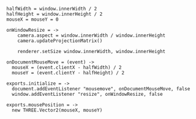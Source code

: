     halfWidth = window.innerWidth / 2
    halfHeight = window.innerHeight / 2
    mouseX = mouseY = 0

    onWindowResize = ->
    	camera.aspect = window.innerWidth / window.innerHeight
    	camera.updateProjectionMatrix()

    	renderer.setSize window.innerWidth, window.innerHeight

    onDocumentMouseMove = (event) ->
      mouseX = (event.clientX - halfWidth) / 2
      mouseY = (event.clientY - halfHeight) / 2
      
    exports.initialize = ->
      document.addEventListener "mousemove", onDocumentMouseMove, false
      window.addEventListener "resize", onWindowResize, false
        
    exports.mousePosition = ->
      new THREE.Vector2(mouseX, mouseY)